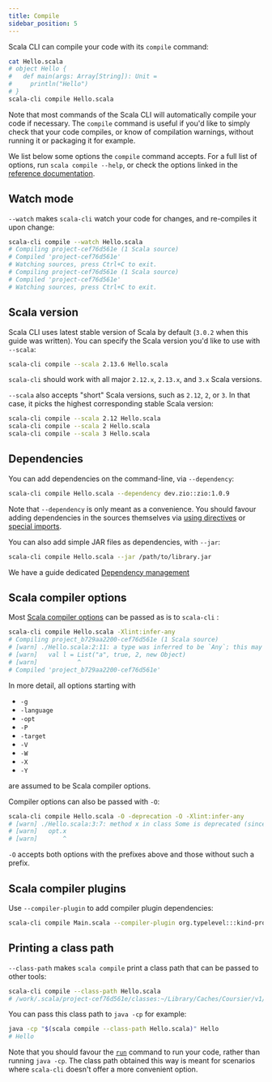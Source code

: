 ```yaml
---
title: Compile
sidebar_position: 5
---
```


Scala CLI can compile your code with its `compile` command:
```bash
cat Hello.scala
# object Hello {
#   def main(args: Array[String]): Unit =
#     println("Hello")
# }
scala-cli compile Hello.scala
```

Note that most commands of the Scala CLI will automatically compile your code if necessary.
The `compile` command is useful if you'd like to simply check that your code compiles,
or know of compilation warnings, without running it or packaging it for example.

We list below some options the `compile` command accepts. For a full list of options,
run `scala compile --help`, or check the options linked in the
[reference documentation](/reference/commands#compile).

## Watch mode

`--watch` makes `scala-cli` watch your code for changes, and re-compiles it upon change:
```bash
scala-cli compile --watch Hello.scala
# Compiling project-cef76d561e (1 Scala source)
# Compiled 'project-cef76d561e'
# Watching sources, press Ctrl+C to exit.
# Compiling project-cef76d561e (1 Scala source)
# Compiled 'project-cef76d561e'
# Watching sources, press Ctrl+C to exit.
```

## Scala version

Scala CLI uses latest stable version of Scala by default (`3.0.2` when this guide was written). You can specify the Scala version you'd like to use with `--scala`:

```bash ignore
scala-cli compile --scala 2.13.6 Hello.scala
```

`scala-cli` should work with all major `2.12.x`, `2.13.x`, and `3.x` Scala versions.

`--scala` also accepts "short" Scala versions, such as `2.12`, `2`, or `3`. In that
case, it picks the highest corresponding stable Scala version:
```bash ignore
scala-cli compile --scala 2.12 Hello.scala
scala-cli compile --scala 2 Hello.scala
scala-cli compile --scala 3 Hello.scala
```

## Dependencies

You can add dependencies on the command-line, via `--dependency`:
```bash
scala-cli compile Hello.scala --dependency dev.zio::zio:1.0.9
```

Note that `--dependency` is only meant as a convenience. You should favour
adding dependencies in the sources themselves via [using directives](/docs/20-guides/using-directives) or [special imports](/docs/20-guides/configuration#special-imports).

You can also add simple JAR files as dependencies, with `--jar`:
```bash
scala-cli compile Hello.scala --jar /path/to/library.jar
```

We have a guide dedicated [Dependency management](/docs/20-guides/dependencies)

## Scala compiler options

Most [Scala compiler options](https://docs.scala-lang.org/overviews/compiler-options) can be passed as
is to `scala-cli` :
```bash
scala-cli compile Hello.scala -Xlint:infer-any
# Compiling project_b729aa2200-cef76d561e (1 Scala source)
# [warn] ./Hello.scala:2:11: a type was inferred to be `Any`; this may indicate a programming error.
# [warn]   val l = List("a", true, 2, new Object)
# [warn]           ^
# Compiled 'project_b729aa2200-cef76d561e'
```

In more detail, all options starting with
- `-g`
- `-language`
- `-opt`
- `-P`
- `-target`
- `-V`
- `-W`
- `-X`
- `-Y`

are assumed to be Scala compiler options.

Compiler options can also be passed with `-O`:
```bash
scala-cli compile Hello.scala -O -deprecation -O -Xlint:infer-any
# [warn] ./Hello.scala:3:7: method x in class Some is deprecated (since 2.12.0): Use .value instead.
# [warn]   opt.x
# [warn]       ^
```

`-O` accepts both options with the prefixes above and those without such a prefix.

## Scala compiler plugins
Use `--compiler-plugin` to add compiler plugin dependencies:

```bash
scala-cli compile Main.scala --compiler-plugin org.typelevel:::kind-projector:0.13.2 --scala 2.12.14
```


## Printing a class path

`--class-path` makes `scala compile` print a class path that can be passed to other tools:
```bash
scala-cli compile --class-path Hello.scala
# /work/.scala/project-cef76d561e/classes:~/Library/Caches/Coursier/v1/https/repo1.maven.org/maven2/org/scala-lang/scala-library/2.12.14/scala-library-2.12.14.jar:~/Library/Caches/ScalaCli/local-repo/0.1.0/org.virtuslab.scala-cli/runner_2.12/0.0.1-SNAPSHOT/jars/runner_2.12.jar:~/Library/Caches/ScalaCli/local-repo/0.1.0/org.virtuslab.scala-cli/stubs/0.0.1-SNAPSHOT/jars/stubs.jar
```

You can pass this class path to `java -cp` for example:
```bash
java -cp "$(scala compile --class-path Hello.scala)" Hello
# Hello
```

Note that you should favour the [`run`](/commands/run) command to run your code, rather than running `java -cp`.
The class path obtained this way is meant for scenarios where `scala-cli` doesn't offer a more
convenient option.

